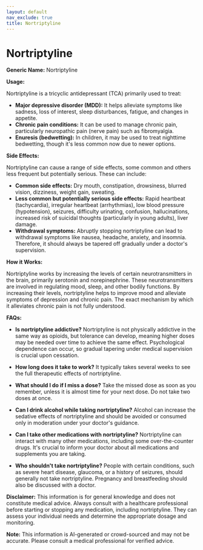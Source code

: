 ```yaml
---
layout: default
nav_exclude: true
title: Nortriptyline
---
```


# Nortriptyline

**Generic Name:** Nortriptyline

**Usage:**

Nortriptyline is a tricyclic antidepressant (TCA) primarily used to treat:

* **Major depressive disorder (MDD):**  It helps alleviate symptoms like sadness, loss of interest, sleep disturbances, fatigue, and changes in appetite.
* **Chronic pain conditions:**  It can be used to manage chronic pain, particularly neuropathic pain (nerve pain) such as fibromyalgia.
* **Enuresis (bedwetting):**  In children, it may be used to treat nighttime bedwetting, though it's less common now due to newer options.


**Side Effects:**

Nortriptyline can cause a range of side effects, some common and others less frequent but potentially serious.  These can include:

* **Common side effects:** Dry mouth, constipation, drowsiness, blurred vision, dizziness, weight gain, sweating.
* **Less common but potentially serious side effects:**  Rapid heartbeat (tachycardia), irregular heartbeat (arrhythmias), low blood pressure (hypotension), seizures, difficulty urinating, confusion, hallucinations, increased risk of suicidal thoughts (particularly in young adults), liver damage.
* **Withdrawal symptoms:**  Abruptly stopping nortriptyline can lead to withdrawal symptoms like nausea, headache, anxiety, and insomnia.  Therefore, it should always be tapered off gradually under a doctor's supervision.

**How it Works:**

Nortriptyline works by increasing the levels of certain neurotransmitters in the brain, primarily serotonin and norepinephrine.  These neurotransmitters are involved in regulating mood, sleep, and other bodily functions. By increasing their levels, nortriptyline helps to improve mood and alleviate symptoms of depression and chronic pain.  The exact mechanism by which it alleviates chronic pain is not fully understood.


**FAQs:**

* **Is nortriptyline addictive?**  Nortriptyline is not physically addictive in the same way as opioids, but tolerance can develop, meaning higher doses may be needed over time to achieve the same effect.  Psychological dependence can occur, so gradual tapering under medical supervision is crucial upon cessation.

* **How long does it take to work?**  It typically takes several weeks to see the full therapeutic effects of nortriptyline.

* **What should I do if I miss a dose?**  Take the missed dose as soon as you remember, unless it is almost time for your next dose.  Do not take two doses at once.

* **Can I drink alcohol while taking nortriptyline?**  Alcohol can increase the sedative effects of nortriptyline and should be avoided or consumed only in moderation under your doctor's guidance.

* **Can I take other medications with nortriptyline?**  Nortriptyline can interact with many other medications, including some over-the-counter drugs. It's crucial to inform your doctor about all medications and supplements you are taking.

* **Who shouldn't take nortriptyline?**  People with certain conditions, such as severe heart disease, glaucoma, or a history of seizures, should generally not take nortriptyline.  Pregnancy and breastfeeding should also be discussed with a doctor.


**Disclaimer:** This information is for general knowledge and does not constitute medical advice. Always consult with a healthcare professional before starting or stopping any medication, including nortriptyline. They can assess your individual needs and determine the appropriate dosage and monitoring.


**Note:** This information is AI-generated or crowd-sourced and may not be accurate. Please consult a medical professional for verified advice.